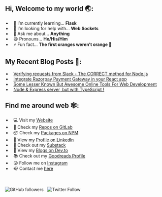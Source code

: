 
## &nbsp;Hi, Welcome to my world 🌏:
  - &nbsp; 🌱 I’m currently learning... **Flask**
- &nbsp; 🤔 I’m looking for help with... **Web Sockets**
- &nbsp; 💬 Ask me about... **Anything**
- &nbsp; 😄 Pronouns... **He/His/Him** 
- &nbsp; ⚡ Fun fact... **The first oranges weren’t orange 🍊**

## &nbsp;My Recent Blog Posts 📓:
- &nbsp; [Verifying requests from Slack - The CORRECT method for Node.js](https://dev.to/soumyadey/verifying-requests-from-slack-the-correct-method-for-nodejs-417i)
- &nbsp; [Integrate Razorpay Payment Gateway in your React app](https://dev.to/soumyadey/integrate-razorpay-in-your-react-app-2nib)
- &nbsp; [Some Lesser Known But Awesome Online Tools For Web Development](https://dev.to/soumyadey/some-lesser-known-but-awesome-online-tools-for-web-development-10fa)
- &nbsp; [Node & Express server, but with TypeScript !](https://dev.to/soumyadey/node-express-server-but-with-typescript-2h6e)

## &nbsp;Find me around web 🕸:
- &nbsp; 💻 Visit my [Website](https://soumyadey.netlify.app/)
- &nbsp; 🦊 Check my [Repos on GitLab](https://gitlab.com/Soumya-Dey)
- &nbsp; 📦 Check my [Packages on NPM](https://www.npmjs.com/~soumyadey)
- &nbsp; 🔗 View my [Profile on LinkedIn](https://www.linkedin.com/in/soumya-dey-kolkata/)
- &nbsp; 🌟 Check out my [Substack](https://soumyadey.substack.com/)
- &nbsp; 📝 View my [Blogs on Dev.to](https://dev.to/soumyadey)
- &nbsp; 📚 Check out my [Goodreads Profile](https://www.goodreads.com/dobby_the_free_elf)
- &nbsp; 😜 Follow me on [Instagram](https://www.instagram.com/dobby_the_free_elf/)
- &nbsp; 📪 Contact me [here](mailto:soumyadey200@hotmail.com)

<br/>

&nbsp;![GitHub followers](https://img.shields.io/github/followers/Soumya-Dey?style=social)&nbsp;&nbsp; ![Twitter Follow](https://img.shields.io/twitter/follow/soumyadey2001?style=social)
<br/>
